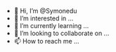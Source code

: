 - 👋 Hi, I’m @Symonedu
- 👀 I’m interested in ...
- 🌱 I’m currently learning ...
- 💞️ I’m looking to collaborate on ...
- 📫 How to reach me ...

<!---
Symonedu/Symonedu is a ✨ special ✨ repository because its `README.md` (this file) appears on your GitHub profile.
You can click the Preview link to take a look at your changes.
--->
